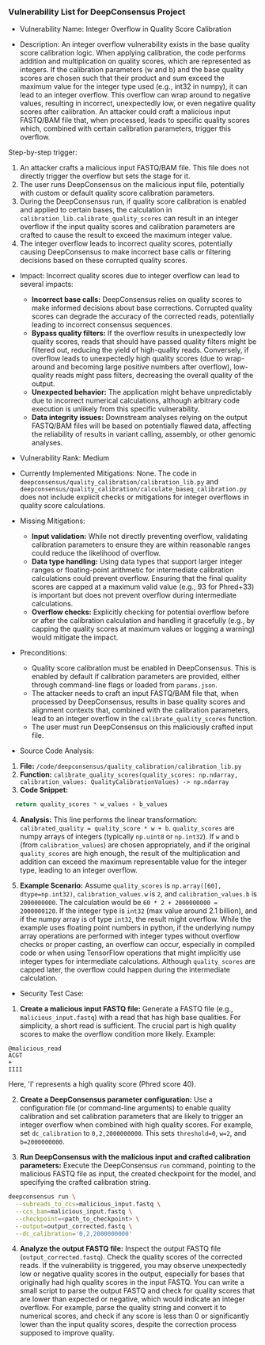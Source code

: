 ### Vulnerability List for DeepConsensus Project

* Vulnerability Name: Integer Overflow in Quality Score Calibration

* Description:
An integer overflow vulnerability exists in the base quality score calibration logic. When applying calibration, the code performs addition and multiplication on quality scores, which are represented as integers. If the calibration parameters (w and b) and the base quality scores are chosen such that their product and sum exceed the maximum value for the integer type used (e.g., int32 in numpy), it can lead to an integer overflow. This overflow can wrap around to negative values, resulting in incorrect, unexpectedly low, or even negative quality scores after calibration. An attacker could craft a malicious input FASTQ/BAM file that, when processed, leads to specific quality scores which, combined with certain calibration parameters, trigger this overflow.

Step-by-step trigger:
1. An attacker crafts a malicious input FASTQ/BAM file. This file does not directly trigger the overflow but sets the stage for it.
2. The user runs DeepConsensus on the malicious input file, potentially with custom or default quality score calibration parameters.
3. During the DeepConsensus run, if quality score calibration is enabled and applied to certain bases, the calculation in `calibration_lib.calibrate_quality_scores` can result in an integer overflow if the input quality scores and calibration parameters are crafted to cause the result to exceed the maximum integer value.
4. The integer overflow leads to incorrect quality scores, potentially causing DeepConsensus to make incorrect base calls or filtering decisions based on these corrupted quality scores.

* Impact:
Incorrect quality scores due to integer overflow can lead to several impacts:
    * **Incorrect base calls:** DeepConsensus relies on quality scores to make informed decisions about base corrections. Corrupted quality scores can degrade the accuracy of the corrected reads, potentially leading to incorrect consensus sequences.
    * **Bypass quality filters:** If the overflow results in unexpectedly low quality scores, reads that should have passed quality filters might be filtered out, reducing the yield of high-quality reads. Conversely, if overflow leads to unexpectedly high quality scores (due to wrap-around and becoming large positive numbers after overflow), low-quality reads might pass filters, decreasing the overall quality of the output.
    * **Unexpected behavior:** The application might behave unpredictably due to incorrect numerical calculations, although arbitrary code execution is unlikely from this specific vulnerability.
    * **Data integrity issues:** Downstream analyses relying on the output FASTQ/BAM files will be based on potentially flawed data, affecting the reliability of results in variant calling, assembly, or other genomic analyses.

* Vulnerability Rank: Medium

* Currently Implemented Mitigations:
None. The code in `deepconsensus/quality_calibration/calibration_lib.py` and `deepconsensus/quality_calibration/calculate_baseq_calibration.py` does not include explicit checks or mitigations for integer overflows in quality score calculations.

* Missing Mitigations:
    * **Input validation:** While not directly preventing overflow, validating calibration parameters to ensure they are within reasonable ranges could reduce the likelihood of overflow.
    * **Data type handling:** Using data types that support larger integer ranges or floating-point arithmetic for intermediate calibration calculations could prevent overflow. Ensuring that the final quality scores are capped at a maximum valid value (e.g., 93 for Phred+33) is important but does not prevent overflow during intermediate calculations.
    * **Overflow checks:** Explicitly checking for potential overflow before or after the calibration calculation and handling it gracefully (e.g., by capping the quality scores at maximum values or logging a warning) would mitigate the impact.

* Preconditions:
    * Quality score calibration must be enabled in DeepConsensus. This is enabled by default if calibration parameters are provided, either through command-line flags or loaded from `params.json`.
    * The attacker needs to craft an input FASTQ/BAM file that, when processed by DeepConsensus, results in base quality scores and alignment contexts that, combined with the calibration parameters, lead to an integer overflow in the `calibrate_quality_scores` function.
    * The user must run DeepConsensus on this maliciously crafted input file.

* Source Code Analysis:

1. **File:** `/code/deepconsensus/quality_calibration/calibration_lib.py`
2. **Function:** `calibrate_quality_scores(quality_scores: np.ndarray, calibration_values: QualityCalibrationValues) -> np.ndarray`
3. **Code Snippet:**
```python
  return quality_scores * w_values + b_values
```
4. **Analysis:** This line performs the linear transformation: `calibrated_quality = quality_score * w + b`. `quality_scores` are numpy arrays of integers (typically `np.uint8` or `np.int32`). If `w` and `b` (from `calibration_values`) are chosen appropriately, and if the original `quality_scores` are high enough, the result of the multiplication and addition can exceed the maximum representable value for the integer type, leading to an integer overflow.

5. **Example Scenario:** Assume `quality_scores` is `np.array([60], dtype=np.int32)`, `calibration_values.w` is `2`, and `calibration_values.b` is `2000000000`. The calculation would be `60 * 2 + 2000000000 = 2000000120`. If the integer type is `int32` (max value around 2.1 billion), and if the numpy array is of type `int32`, the result might overflow. While the example uses floating point numbers in python, if the underlying numpy array operations are performed with integer types without overflow checks or proper casting, an overflow can occur, especially in compiled code or when using TensorFlow operations that might implicitly use integer types for intermediate calculations. Although `quality_scores` are capped later, the overflow could happen during the intermediate calculation.

* Security Test Case:

1. **Create a malicious input FASTQ file:** Generate a FASTQ file (e.g., `malicious_input.fastq`) with a read that has high base qualities. For simplicity, a short read is sufficient. The crucial part is high quality scores to make the overflow condition more likely. Example:

```fastq
@malicious_read
ACGT
+
IIII
```
Here, 'I' represents a high quality score (Phred score 40).

2. **Create a DeepConsensus parameter configuration:** Use a configuration file (or command-line arguments) to enable quality calibration and set calibration parameters that are likely to trigger an integer overflow when combined with high quality scores. For example, set `dc_calibration` to `0,2,2000000000`. This sets `threshold=0`, `w=2`, and `b=2000000000`.

3. **Run DeepConsensus with the malicious input and crafted calibration parameters:** Execute the DeepConsensus `run` command, pointing to the malicious FASTQ file as input, the created checkpoint for the model, and specifying the crafted calibration string.

```bash
deepconsensus run \
  --subreads_to_ccs=malicious_input.fastq \
  --ccs_bam=malicious_input.fastq \
  --checkpoint=<path_to_checkpoint> \
  --output=output_corrected.fastq \
  --dc_calibration='0,2,2000000000'
```

4. **Analyze the output FASTQ file:** Inspect the output FASTQ file (`output_corrected.fastq`). Check the quality scores of the corrected reads. If the vulnerability is triggered, you may observe unexpectedly low or negative quality scores in the output, especially for bases that originally had high quality scores in the input FASTQ. You can write a small script to parse the output FASTQ and check for quality scores that are lower than expected or negative, which would indicate an integer overflow. For example, parse the quality string and convert it to numerical scores, and check if any score is less than 0 or significantly lower than the input quality scores, despite the correction process supposed to improve quality.
